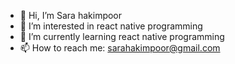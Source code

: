 - 👋 Hi, I’m Sara hakimpoor
- 👀 I’m interested in react native programming 
- 🌱 I’m currently learning react native programming
- 📫 How to reach me: sarahakimpoor@gmail.com


